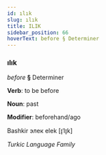 ```yaml
---
id: ılık
slug: ılık
title: ILIK
sidebar_position: 66
hoverText: before § Determiner
---
```


### ılık

*before* **§** Determiner

**Verb**: to be before

**Noun**: past

**Modifier**: beforehand/ago

Bashkir элек elek [ɪ̞ˈlɪ̞k]

*Turkic Language Family*